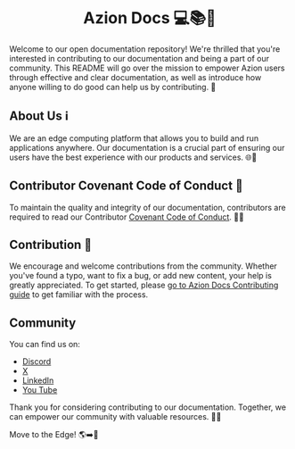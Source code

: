 <h1 align="center">
  Azion Docs 💻📚🧡
</h1>

Welcome to our open documentation repository! We're thrilled that you're interested in contributing to our documentation and being a part of our community. This README will go over the mission to empower Azion users through effective and clear documentation, as well as introduce how anyone willing to do good can help us by contributing. 📖

## About Us ℹ️

We are an edge computing platform that allows you to build and run applications anywhere. Our documentation is a crucial part of ensuring our users have the best experience with our products and services. 🌐🚀

## Contributor Covenant Code of Conduct 📜

To maintain the quality and integrity of our documentation, contributors are required to read our Contributor [Covenant Code of Conduct](https://github.com/aziontech/docs/blob/main/CODE_OF_CONDUCT.md). 📝🤝

## Contribution 🤝

We encourage and welcome contributions from the community. Whether you've found a typo, want to fix a bug, or add new content, your help is greatly appreciated. To get started, please [go to Azion Docs Contributing guide](https://github.com/aziontech/docs/blob/community-guidelines/.github/CONTRIBUTING.md) to get familiar with the process.

## Community

You can find us on:

- [Discord](https://discord.com/invite/Yp9N7RMVZy)
- [X](https://twitter.com/aziontech) 
- [LinkedIn](https://www.linkedin.com/company/aziontech)
- [You Tube](https://www.youtube.com/aziontech)

Thank you for considering contributing to our documentation. Together, we can empower our community with valuable resources. 🧡🙏

Move to the Edge! 🌎➡️🧡

